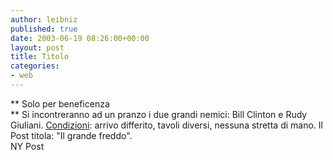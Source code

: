 ```yaml
---
author: leibniz
published: true
date: 2003-06-19 08:26:00+00:00
layout: post
title: Titolo
categories:
- web
---
```


 **   Solo per beneficenza   
**   Si incontreranno ad un pranzo i due grandi nemici: Bill Clinton e Rudy Giuliani.  [ Condizioni](http://www.nypost.com/news/regionalnews/1281.htm): arrivo differito, tavoli diversi, nessuna stretta di mano. Il Post titola: "Il grande freddo".   
NY Post
